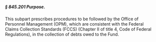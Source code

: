 ##### § 845.201 Purpose. #####

This subpart prescribes procedures to be followed by the Office of Personnel Management (OPM), which are consistent with the Federal Claims Collection Standards (FCCS) (Chapter II of title 4, Code of Federal Regulations), in the collection of debts owed to the Fund.